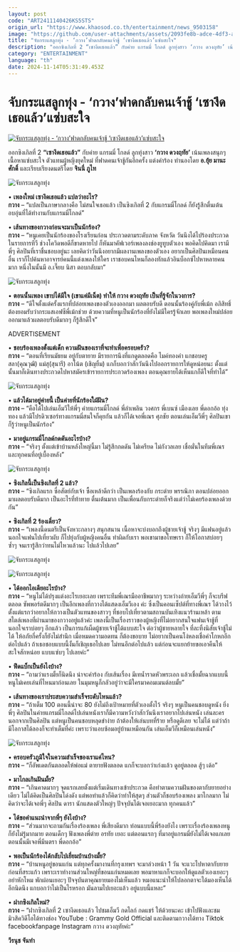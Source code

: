 ```yaml
---
layout: post
code: "ART2411140426KS5STS"
origin_url: "https://www.khaosod.co.th/entertainment/news_9503158"
image: "https://github.com/user-attachments/assets/2093fe8b-adce-4df3-ac72-b592ee8441b6"
title: "จับกระแสลูกทุ่ง - ‘กวาง’ฟาดกลับคนเจ้าชู้ ‘เซางึดเธอแล้ว’แซ่บสะใจ"
description: "ออกซิงเกิลที่ 2 “เซางึดเธอแล้ว” กับค่าย แกรมมี่ โกลด์ ลูกทุ่งสาว ‘กวาง ดวงฤทัย’ เน้นเพลงสนุกๆ เนื้อหาแซ่บสะใจ ตัวแทนผู้หญิงยุคใหม่ ที่ฟาดคนเจ้าชู้"
category: "ENTERTAINMENT"
language: "th"
date: 2024-11-14T05:31:49.453Z
---
```


# จับกระแสลูกทุ่ง - ‘กวาง’ฟาดกลับคนเจ้าชู้ ‘เซางึดเธอแล้ว’แซ่บสะใจ

[![จับกระแสลูกทุ่ง - ‘กวาง’ฟาดกลับคนเจ้าชู้ ‘เซางึดเธอแล้ว’แซ่บสะใจ](https://www.khaosod.co.th/wpapp/uploads/2024/11/vvvv-scaled.jpg "จับกระแสลูกทุ่ง - ‘กวาง’ฟาดกลับคนเจ้าชู้ ‘เซางึดเธอแล้ว’แซ่บสะใจ")](https://www.khaosod.co.th/wpapp/uploads/2024/11/vvvv-scaled.jpg)

ออกซิงเกิลที่ 2 **“เซางึดเธอแล้ว”** กับค่าย แกรมมี่ โกลด์ ลูกทุ่งสาว **‘กวาง ดวงฤทัย’** เน้นเพลงสนุกๆ เนื้อหาแซ่บสะใจ ตัวแทนผู้หญิงยุคใหม่ ที่ฟาดคนเจ้าชู้กันอีกครั้ง แต่งคำร้อง ทำนองโดย **อ.ยุ้ย มานะศักดิ์** และเรียบเรียงดนตรีโดย **จินนี่ ภูไท**

![จับกระแสลูกทุ่ง](https://www.khaosod.co.th/wpapp/uploads/2024/11/v11-557x696.jpg)

• **เพลงใหม่ เซางึดเธอแล้ว แปลว่าอะไร?**  
**กวาง** – “แปลเป็นภาษากลางคือ ไม่สนใจเธอแล้ว เป็นซิงเกิลที่ 2 กับแกรมมี่โกลด์ ก็ยังรู้สึกตื่นเต้น อบอุ่นที่ได้ทำงานกับแกรมมี่โกลด์”

• **เส้นทางของกวางก่อนจะมาเป็นนักร้อง?**  
**กวาง** – “หนูเคยเป็นนักร้องของโรงเรียนก่อน ประกวดตามระดับภาค จังหวัด วันนึงได้ไปร้องประกวดในรายการทีวี ช่วงโควิดพอดีก็ขาดหายไป ก็หันมาคัฟเวอร์เพลงลงช่องยูทูบตัวเอง พอคิดไปคิดมา เรามีพี่ๆ ศิลปินที่เราชื่นชอบอยู่นะ เลยคิดว่าวันนึงอยากมีผลงานเพลงของตัวเอง อยากเป็นศิลปินเหมือนคนอื่น เราก็ไปค้นหาอาจารย์คนนี้แต่งเพลงให้ใคร เราชอบคนไหนก็ลองทักแล้วอินบ็อกซ์ไปหาหลายคนมาก หนึ่งในนั้นมี อ.เจี๊ยบ นิสา ตอบกลับมา”

![จับกระแสลูกทุ่ง](https://www.khaosod.co.th/wpapp/uploads/2024/11/v10-557x696.jpg)

• **ตอนนั้นเพลง เขาบ่ได้มีใจ (เขาแค่มีเน็ต) ทำให้ กวาง ดวงฤทัย เป็นที่รู้จักในวงการ?**  
**กวาง** – “ดีใจตั้งแต่ครั้งแรกที่ปล่อยเพลงของตัวเองออกมา ผลตอบรับดี ตอนนั้นร้องคู่กับพี่เม้ก อภิสิทธิ์ ต้องยอมรับว่ากระแสเอฟซีพี่เม้กช่วย ด้วยความที่หนูเป็นนักร้องที่ยังไม่มีใครรู้จักเลย พอเพลงใหม่ปล่อยออกมาแล้วผลตอบรับดีมากๆ ก็รู้สึกดีใจ”

ADVERTISEMENT

• **ชอบร้องเพลงตั้งแต่เด็ก ความฝันของเราที่จะทำเพื่อครอบครัว?**  
**กวาง** – “ตอนที่เรียนมัธยม อยู่กับตายาย มีรายการนึงที่แกดูตลอดคือ ไมค์ทองคำ แกชอบครูสลา(คุณวุฒิ) แม่สุ(สุนารี) อาโน้ต (เชิญยิ้ม) แกก็บอกว่าสักวันนึงไปออกรายการให้ดูหน่อยนะ ตั้งแต่นั้นมาก็เดินทางประกวดไปหาสมัครเข้ารายการประกวดร้องเพลง ตอนคุณยายได้เห็นแกก็ดีใจที่ทำได้”

![จับกระแสลูกทุ่ง](https://www.khaosod.co.th/wpapp/uploads/2024/11/v08-556x696.jpg)

• **แล้วได้มาอยู่ค่ายนี้ เป็นค่ายที่นักร้องใฝ่ฝัน?**  
**กวาง** – “คือได้ไปเล่นเอ็มวีให้พี่ๆ ค่ายแกรมมี่โกลด์ พี่ลำเพลิน วงศกร พี่เบนซ์ เมืองเลย พี่ดอกอ้อ ทุ่งทอง แล้วมีโปรดิวเซอร์ทางแกรมมี่สนใจก็คุยกัน แล้วก็ได้เจอพี่เณร ศุภชัย ตอนเล่นเอ็มวีพี่ๆ ศิลปินเขาก็รู้ว่าหนูเป็นนักร้อง”

• **มาอยู่แกรมมี่โกลด์กดดันอะไรบ้าง?**  
**กวาง** – “จริงๆ ตั้งแต่เข้าบ้านหลังใหญ่นี้มา ไม่รู้สึกกดดัน ไม่เครียด ไม่กังวลเลย เชื่อมั่นในทีมพี่เณร และทุกคนที่อยู่เบื้องหลัง”

![จับกระแสลูกทุ่ง](https://www.khaosod.co.th/wpapp/uploads/2024/11/KV-696x696.jpg)

• **ซิงเกิลนี้เป็นซิงเกิลที่ 2 แล้ว?**  
**กวาง** – “ซิงเกิลแรก ซื่อสัตย์กับเจ้า ซื้อเหล้าดีกว่า เป็นเพลงร้องกับ กระต่าย พรรณิภา ตอนปล่อยออกมาผลตอบรับดีมาก เป็นอะไรที่ท้าทาย ตื่นเต้นมาก เป็นเพื่อนกับกระต่ายก็จริงแต่ว่าไม่เคยร้องเพลงด้วยกัน”

• **ซิงเกิลที่ 2 ร้องเดี่ยว?**  
**กวาง** – “เพลงนี้ดนตรีเป็นจังหวะกลางๆ สนุกสนาน เนื้อหาจะบ่งบอกถึงผู้ชายเจ้าชู้ จริงๆ มีแฟนอยู่แล้ว นอกใจแฟนไปเที่ยวผับ ก็ไปยุ่งกับผู้หญิงคนอื่น ทำผิดกับเรา พอเขามาขอโทษเรา ก็ให้โอกาสบ่อยๆ ซ้ำๆ จนเรารู้สึกว่าทนไม่ไหวแล้วนะ ไปแล้วไปเลย”

![จับกระแสลูกทุ่ง](https://www.khaosod.co.th/wpapp/uploads/2024/11/MV7-696x464.jpg)

![จับกระแสลูกทุ่ง](https://www.khaosod.co.th/wpapp/uploads/2024/11/MV6-696x464.jpg)

• **ได้ออกไอเดียอะไรบ้าง?**  
**กวาง** – “หนูไม่ได้ปรุงแต่งอะไรเยอะเลย เพราะทีมพี่เณรมืออาชีพมากๆ ระหว่างถ่ายเอ็มวีพี่ๆ ก็จะบรีฟตลอด ซัพพอร์ตดีมากๆ เป็นอีกเพลงที่กวางได้แสดงเอ็มวีเอง ค่ะ ซึ่งเป็นคอนเซ็ปต์ที่ทางพี่เณร ได้วางไว้ตั้งแต่แรกว่าอยากให้กวางเป็นตัวแทนของสาวๆ ที่ชอบไปเที่ยวตามสถานบันเทิงแนวร้านเหล้า ตามสไตล์เพลงที่ผ่านมาของกวางอยู่แล้วค่ะ เพลงนี้เป็นเรื่องราวของผู้หญิงที่ไม่อยากสนใจแฟนเจ้าชู้ที่นอกใจเราบ่อยๆ อีกแล้ว เป็นการแก้เผ็ดผู้ชายเจ้าชู้ได้แบบสะใจ ต่อว่าผู้ชายหลายใจ ที่ละทิ้งนิสัยเจ้าชู้ไม่ได้ ให้อภัยกี่ครั้งก็ยังไม่สำนึก เมื่อหมดความอดทน ก็ต้องขอบาย ไม่อยากเป็นคนโง่หลงเชื่อคำโกหกอีกต่อไปแล้ว ถ้าเธอชอบแบบนี้งั้นก็เชิญเธอไปเลย ไม่ทนอีกต่อไปแล้ว แต่ก่อนจะแยกย้ายขอเอาคืนให้สะใจสักหน่อย แบบแซ่บๆ ไปเลยค่ะ”

• **ฟีดแบ็กเป็นยังไงบ้าง?**  
**กวาง** – “ถามว่าแรงมั้ยก็นิดนึง น่าจะคำร้อง กับเส้นเรื่อง มีเทน้ำราดหัวพระเอก แล้วเชื่อมั้ยฉากแบบนี้หนูไม่เคยเล่นที่ไหนมาก่อนเลย ในมุมหนูก็กลัวอยู่ว่าจะมีใครมาคอมเมนต์ลบมั้ย”

• **เส้นทางของเราประสบความสำเร็จระดับไหนแล้ว?**  
**กวาง** – “ถ้าเต็ม 100 ตอนนี้น่าจะ 80 ยังไม่ถึงเป้าหมายที่ตัวเองตั้งไว้ จริงๆ หนูเป็นคนชอบดูหนัง ยิ่งพี่ๆ ศิลปินในค่ายแกรมมี่โกลด์ไปเล่นหนังเราก็มีความหวังว่าสักวันนึงเราอยากไปเล่นหนัง เล่นละคร นอกจากเป็นศิลปิน แต่หนูเป็นคนชอบหลุดขำง่าย ถ้าต้องให้เล่นบทที่ร้าย หรือดูดีเลย จะไม่ได้ แต่ว่าถ้ามีโอกาสได้ลองก็จะทำเต็มที่ค่ะ เพราะว่าแอบซ้อมอยู่บ้านเหมือนกัน เล่นเอ็มวีก็เหมือนเล่นหนัง”

![จับกระแสลูกทุ่ง](https://www.khaosod.co.th/wpapp/uploads/2024/11/DSC0-696x479.jpg)

• **ครอบครัวภูมิใจในความสำเร็จของเราแค่ไหน?**  
**กวาง** – “ก็อัพเดตกันตลอดให้พ่อแม่ ตายายฟังตลอด แกก็จะบอกว่าเก่งแล้ว ดูอยู่ตลอด สู้ๆ เด้อ”

• **มาไกลเกินฝันมั้ย?**  
**กวาง** – “เกินคาดมากๆ จุดแรกเลยตั้งแต่เริ่มเดินทางเข้าประกวด คือทำตามความฝันของตากับยายอย่างเดียว ไม่ได้คิดเป็นศิลปินโด่งดัง แต่พอทำแล้วก็คิดว่าทำให้สุดๆ ส่วนตัวก็ชอบร้องเพลง มาไกลมาก ไม่คิดว่าจะได้เจอพี่ๆ ศิลปิน ดารา นักแสดงตัวใหญ่ๆ ปัจจุบันได้เจอเยอะมาก ทุกคนแล้ว”

• **ได้ขอคำแนะนำจากพี่ๆ ยังไงบ้าง?**  
**กวาง** – “ส่วนมากจะถามกันเรื่องร้องเพลง พี่เสียงดีมาก ท่อนแบบนี้พี่ร้องยังไง เพราะเรื่องร้องเพลงหนูก็ยังไม่รู้มากมาย ตอนเด็กๆ ฟังเพลงพี่ต่าย อรทัย เยอะ แต่ตอนแรกๆ ที่มาอยู่แกรมมี่ยังไม่ได้เจอแกเลย ตอนนั้นมีเจอพี่มีนตรา พี่ดอกอ้อ”

• **พอเป็นนักร้องได้กลับไปเยี่ยมบ้านบ้างมั้ย?**  
**กวาง** – “บ้านหนูอยู่ขอนแก่น แต่ทุกครั้งมางานที่กรุงเทพฯ จะมาล่วงหน้า 1 วัน จะแวะไปหาตากับยายก่อนที่สระแก้ว เพราะเราทำงานส่วนใหญ่ที่ขอนแก่นหมดเลย พอมาหาแกก็จะบอกให้ดูแลตัวเองเยอะๆ อย่าหักโหม พักผ่อนเยอะๆ ปัจจุบันตาคุณยายมองไม่เห็นแล้ว หมอแนะนำให้ไปลอกตาจะได้มองเห็นได้อีกนิดนึง แกบอกว่าไม่เป็นไรหรอก มันลามไปเยอะแล้ว อยู่แบบนี้แหละ”

• **ฝากซิงเกิลใหม่?**  
**กวาง** – “ฝากซิงเกิลที่ 2 เซางึดเธอแล้ว ไปชมเอ็มวี กดไลก์ กดแชร์ ให้ด้วยนะคะ เข้าไปฟังและชมมิวสิควิดีโอได้ทางช่อง YouTube : Grammy Gold Official และติดตามกวางได้ทาง Tiktok facebookfanpage Instagram กวาง ดวงฤทัยค่ะ”

**วีรนุช จันทำ**